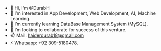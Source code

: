 - 👋 Hi, I’m @DurabH
- 👀 I’m interested in App Development, Web Development, AI, Machine Learning.
- 🌱 I’m currently learning DataBase Management System (MySQL).
- 💞️ I’m looking to collaborate for success of this venture.
- 📫 Mail: haiderdurab18@gmail.com 
- ⚡ Whatsapp: +92 309-5180478.

<!---
DurabH/DurabH is a ✨ special ✨ repository because its `README.md` (this file) appears on your GitHub profile.
You can click the Preview link to take a look at your changes.
--->
